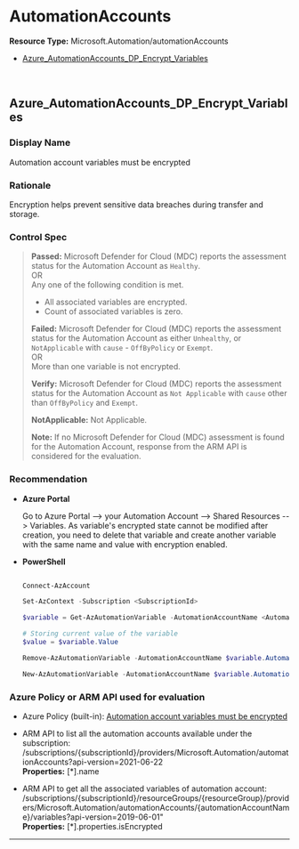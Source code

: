 # AutomationAccounts

**Resource Type:** Microsoft.Automation/automationAccounts

<!-- TOC depthfrom:2 depthto:2 -->

- [Azure_AutomationAccounts_DP_Encrypt_Variables](#azure_automationaccounts_dp_encrypt_variables)

<!-- /TOC -->
<br/>

## Azure_AutomationAccounts_DP_Encrypt_Variables

### Display Name 
Automation account variables must be encrypted

### Rationale 
Encryption helps prevent sensitive data breaches during transfer and storage.

### Control Spec 

> **Passed:** 
> Microsoft Defender for Cloud (MDC) reports the assessment status for the Automation Account as `Healthy`.
> <br>
> OR
> <br>
> Any one of the following condition is met.
> * All associated variables are encrypted.
> * Count of associated variables is zero.
> 
> **Failed:** 
> Microsoft Defender for Cloud (MDC) reports the assessment status for the Automation Account as either `Unhealthy`, or `NotApplicable` with `cause` - `OffByPolicy` or `Exempt`.
> <br>
> OR
> <br>
> More than one variable is not encrypted.
>
> **Verify:**
> Microsoft Defender for Cloud (MDC) reports the assessment status for the Automation Account as `Not Applicable` with `cause` other than `OffByPolicy` and `Exempt`.
>
> **NotApplicable:**
> Not Applicable.
>
> **Note:** If no Microsoft Defender for Cloud (MDC) assessment is found for the Automation Account, response from the ARM API is considered for the evaluation.
>
### Recommendation

- **Azure Portal**

  Go to Azure Portal --> your Automation Account --> Shared Resources --> Variables. As variable's encrypted state cannot be modified after creation, you need to delete that variable and create another variable with the same name and value with encryption enabled. 

- **PowerShell**

	```powershell

    Connect-AzAccount

    Set-AzContext -Subscription <SubscriptionId>

    $variable = Get-AzAutomationVariable -AutomationAccountName <AutomationAccountName> -ResourceGroupName <RGName> -Name <VariableName>

    # Storing current value of the variable 
    $value = $variable.Value

    Remove-AzAutomationVariable -AutomationAccountName $variable.AutomationAccountName -ResourceGroupName $variable.ResourceGroupName -Name $variable.Name

    New-AzAutomationVariable -AutomationAccountName $variable.AutomationAccountName -ResourceGroupName $variable.ResourceGroupName -Name $variable.Name -Encrypted $true -Value $value

	```

### Azure Policy or ARM API used for evaluation

- Azure Policy (built-in):
  [Automation account variables must be encrypted](https://portal.azure.com/#view/Microsoft_Azure_Security/GenericRecommendationDetailsBlade/assessmentKey/b12bc79e-4f12-44db-acda-571820191ddc)
  <br />

- ARM API to list all the automation accounts available under the subscription:
  /subscriptions/{subscriptionId}/providers/Microsoft.Automation/automationAccounts?api-version=2021-06-22
  <br />
  **Properties:** [*].name
  <br />

- ARM API to get all the associated variables of automation account:
  /subscriptions/{subscriptionId}/resourceGroups/{resourceGroup}/providers/Microsoft.Automation/automationAccounts/{automationAccountName}/variables?api-version=2019-06-01"
  <br />
  **Properties:** [*].properties.isEncrypted

___

